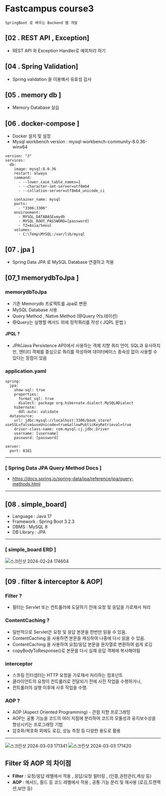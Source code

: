 # Fastcampus course3

```
SpringBoot 로 배우는 Backend 웹 개발
```

[02 . REST API , Exception]
---
* REST API 와 Exception Handler로 예외처리 하기


[04 . Spring Validation]
---
* Spring validation 을 이용해서 유효성 검사


[05 . memory db ]
---
* Memory Database 실습

[06 . docker-compose ]
---
* Docker 설치 및 설정
* Mysql workbench version : mysql-workbench-community-8.0.36-winx64
```
version: "3"
services:
  db:
    image: mysql:8.0.36
    restart: always
    command:
      - --lower_case_table_names=1
      - --character-set-server=utf8mb4
      - --collation-server=utf8mb4_unicode_ci

    container_name: mysql
    ports:
      - "3306:3306"
    environment:
      - MYSQL_DATABASE=mydb
      - MYSQL_ROOT_PASSWORD=[password]
      - TZ=Asia/Seoul
    volumes:
      - C:\Temp\MYSQL:/var/lib/mysql
```

[07 . jpa ]
---
* Spring Data JPA 로 MySQL Database 연결하고 적용

[07_1 memorydbToJpa ]
---
### memorydbToJpa
* 기존 Memorydb 프로젝트를 Jpa로 변환
* MySQL Database 사용
* Query Method , Native Method (@Query 어노테이션)
* @Query는 실행할 메서드 위에 정적쿼리를 작성 ( JQPL 문법 )
#### JPQL ?
* JPA(Java Persistence API)에서 사용하는 객체 지향 쿼리 언어. SQL과 유사하지만, 엔티티 객체를 중심으로 쿼리를 작성하며 데이터베이스 종속성 없이 사용할 수 있다는 장점이 있음
### application.yaml
```
spring:
  jpa:
    show-sql: true
    properties:
      format_sql: true
      dialect: package org.hibernate.dialect.MySQL8Dialect
    hibernate:
      ddl-auto: validate
  datasource:
    url: jdbc:mysql://localhost:3306/book_store?useSSL=false&useUnicode=true&allowPublicKeyRetrieval=true
    driver-class-name: com.mysql.cj.jdbc.Driver
    username: [username]
    password: [password]

server:
  port: 8181
```
---
### [ Spring Data JPA Query Method Docs ]
* <https://docs.spring.io/spring-data/jpa/reference/jpa/query-methods.html>
---

## [08 . simple_board]
* Language : Java 17
* Framework : Spring Boot 3.2.3
* DBMS : MySQL 8
* DB Library : JPA
---
### [ simple_board ERD ]
![스크린샷 2024-02-24 174604](https://github.com/riqua-end/Springboot_web/assets/129530989/137daefd-9c61-47e9-997f-30e33f2f74c9)


---
## [09 . filter & interceptor & AOP]
### Filter ?
* 필터는 Servlet 또는 컨트롤러에 도달하기 전에 요청 및 응답을 가로채서 처리
### ContentCaching ?
* 일반적으로 Servlet은 요청 및 응답 본문을 한번만 읽을 수 있음.
* ContentCaching 을 사용하면 본문을 캐싱하여 나중에 다시 읽을 수 있음.
* ContentCaching 을 사용하여 요청/응답 본문을 문자열로 변환하여 쉽게 로깅
* copyBodyToResponse()로 본문을 다시 실제 응답 객체에 복사해야됨
### interceptor
* 스프링 인터셉터는 HTTP 요청을 가로채서 처리하는 컴포넌트
* 클라이언트의 요청이 컨트롤러로 전달되기 전에 사전 작업을 수행하거나,
* 컨트롤러의 실행 이후에 사후 작업을 수행.
### AOP ?
* AOP (Aspect Oriented Programming) - 관점 지향 프로그래밍
* AOP는 공통 기능을 코드의 여러 지점에 분리하여 코드의 모듈성과 유지보수성을 향상시키는 프로그래밍 기법
* 암호화/복호화 외에도 로깅, 성능 측정 등 다양한 용도로 활용
---
![스크린샷 2024-03-03 171341](https://github.com/riqua-end/Springboot_web/assets/129530989/ddc976d7-7cb1-481d-908e-0dc491c2f330)
![스크린샷 2024-03-03 171420](https://github.com/riqua-end/Springboot_web/assets/129530989/96f8a87b-8195-4d95-873b-6103745c4792)

## Filter 와 AOP 의 차이점
* **Filter** :  요청/응답 레벨에서 적용 , 응답/요청 필터링 , (인증,권한관리,캐싱 등)
* **AOP** : 메서드, 필드 등 코드 레벨에서 적용 , 공통 기능 분리 및 재사용 (로깅,트랜잭션,보안 등)

